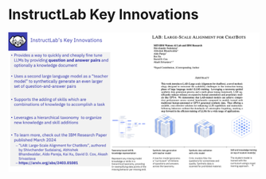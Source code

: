 # InstructLab Key Innovations



![Histroy of Instructlab](graphics/instructlabkeyinnovations.png)





